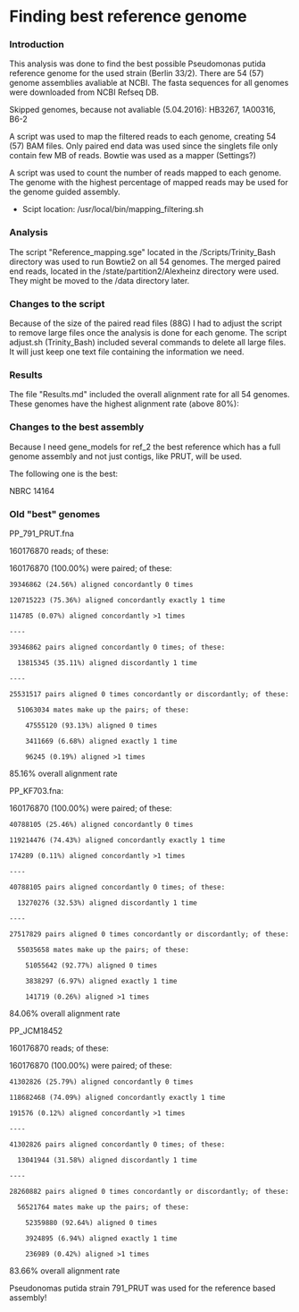 # Finding best reference genome

### Introduction

This analysis was done to find the best possible Pseudomonas putida reference genome for the used strain (Berlin 33/2). 
There are 54 (57) genome assemblies avaliable at NCBI. 
The fasta sequences for all genomes were downloaded from NCBI Refseq DB.

Skipped genomes, because not avaliable (5.04.2016): HB3267, 1A00316, B6-2

A script was used to map the filtered reads to each genome, creating 54 (57) BAM files.
Only paired end data was used since the singlets file only contain few MB of reads.
Bowtie was used as a mapper (Settings?)

A script was used to count the number of reads mapped to each genome.
The genome with the highest percentage of mapped reads may be used for the genome guided assembly.

* Scipt location: /usr/local/bin/mapping_filtering.sh

### Analysis

The script "Reference_mapping.sge" located in the /Scripts/Trinity_Bash directory was used to run Bowtie2 on all 54 genomes. 
The merged paired end reads, located in the /state/partition2/Alexheinz directory were used. They might be moved to the /data directory later.

### Changes to the script

Because of the size of the paired read files (88G) I had to adjust the script to remove large files once the analysis is done for each genome.
The script adjust.sh (Trinity_Bash) included several commands to delete all large files.
It will just keep one text file containing the information we need.

### Results

The file "Results.md" included the overall alignment rate for all 54 genomes. 
These genomes have the highest alignment rate (above 80%):

### Changes to the best assembly

Because I need gene_models for ref_2 the best reference which has a full genome assembly and not just contigs, like PRUT, will be used.

The following one is the best:

NBRC 14164




### Old "best" genomes

PP_791_PRUT.fna 


160176870 reads; of these:

  160176870 (100.00%) were paired; of these:

    39346862 (24.56%) aligned concordantly 0 times

    120715223 (75.36%) aligned concordantly exactly 1 time

    114785 (0.07%) aligned concordantly >1 times

    ----

    39346862 pairs aligned concordantly 0 times; of these:

      13815345 (35.11%) aligned discordantly 1 time

    ----

    25531517 pairs aligned 0 times concordantly or discordantly; of these:

      51063034 mates make up the pairs; of these:

        47555120 (93.13%) aligned 0 times

        3411669 (6.68%) aligned exactly 1 time

        96245 (0.19%) aligned >1 times

85.16% overall alignment rate



PP_KF703.fna: 


  160176870 (100.00%) were paired; of these:

    40788105 (25.46%) aligned concordantly 0 times

    119214476 (74.43%) aligned concordantly exactly 1 time

    174289 (0.11%) aligned concordantly >1 times

    ----

    40788105 pairs aligned concordantly 0 times; of these:

      13270276 (32.53%) aligned discordantly 1 time

    ----

    27517829 pairs aligned 0 times concordantly or discordantly; of these:

      55035658 mates make up the pairs; of these:

        51055642 (92.77%) aligned 0 times

        3838297 (6.97%) aligned exactly 1 time

        141719 (0.26%) aligned >1 times

84.06% overall alignment rate



PP_JCM18452 


160176870 reads; of these:

  160176870 (100.00%) were paired; of these:

    41302826 (25.79%) aligned concordantly 0 times

    118682468 (74.09%) aligned concordantly exactly 1 time

    191576 (0.12%) aligned concordantly >1 times

    ----

    41302826 pairs aligned concordantly 0 times; of these:

      13041944 (31.58%) aligned discordantly 1 time

    ----

    28260882 pairs aligned 0 times concordantly or discordantly; of these:

      56521764 mates make up the pairs; of these:

        52359880 (92.64%) aligned 0 times

        3924895 (6.94%) aligned exactly 1 time

        236989 (0.42%) aligned >1 times

83.66% overall alignment rate



Pseudonomas putida strain 791_PRUT was used for the reference based assembly!
 
